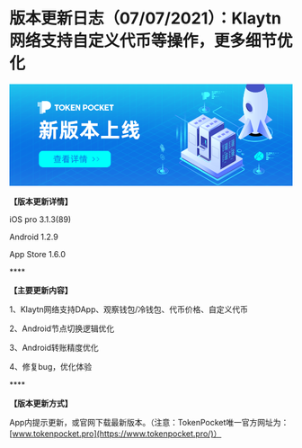 # 版本更新日志（07/07/2021）：Klaytn网络支持自定义代币等操作，更多细节优化

![](../../.gitbook/assets/geng-xin-ban-ben-.png)

**【版本更新详情】**

iOS pro 3.1.3\(89\) 

Android 1.2.9

App Store 1.6.0 

\*\*\*\*

**【主要更新内容】**

1、Klaytn网络支持DApp、观察钱包/冷钱包、代币价格、自定义代币 

2、Android节点切换逻辑优化 

3、Android转账精度优化 

4、修复bug，优化体验

\*\*\*\*

**【版本更新方式】**

App内提示更新，或官网下载最新版本。（注意：TokenPocket唯一官方网址为：[www.tokenpocket.pro](https://www.tokenpocket.pro/)）

